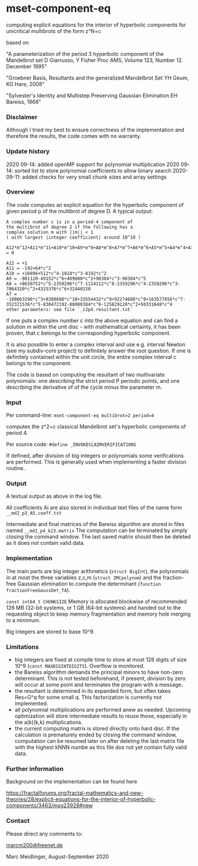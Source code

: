 # mset-component-eq
computing explicit equations for the interior of hyperbolic components for unicritical multibrots of
the form z^N+c

based on

"A parameterization of the period 3 hyperbolic component of the Mandelbrot set
D Giarrusso, Y Fisher
Proc AMS, Volume 123, Number 12. December 1995"

"Groebner Basis, Resultants and the generalized Mandelbrot Set
YH Geum, KG Hare, 2008"

"Sylvester's Identity and Multistep Preserving Gaussian Elimination
EH Bareiss, 1968"


### Disclaimer

Although I tried my best to ensure correctness of the implementation and therefore the results,
the code comes with no warranty.

### Update history

2020 09-14: added openMP support for polynomial multiplication
2020 09-14: sorted list to store polynomial coefficients to allow binary search
2020-09-11: added checks for very small chunk sizes and array settings 


### Overview

The code computes an explicit equation for the hyperbolic component of given period p of the multibrot of degree D.
A typical output:

    A complex number c is in a period-4 component of
    the multibrot of degree 2 if the following has a
    complex solution m with ||m|| < 1
    ( with largest |integer coefficient| around 10^19 )

    A12*m^12+A11*m^11+A10*m^10+A9*m^9+A8*m^8+A7*m^7+A6*m^6+A5*m^5+A4*m^4+A3*m^3+A2*m^2+A1*m+A0 = 0

    A12 = +1
    A11 = -192+64*c^2
    A10 = +16896+512*c^4-1024*c^3-8192*c^2
    A9 = -901120-49152*c^6+409600*c^2+98304*c^3-98304*c^5
    A8 = +8650752*c^5-2359296*c^7-1114112*c^8-2359296*c^4-2359296*c^3-7864320*c^2+4325376*c^6+32440320
    A7 = -100663296*c^3+8388608*c^10+33554432*c^9+92274688*c^8+163577856*c^7-352321536*c^5-830472192-88080384*c^6-125829120*c^2+50331648*c^4
    other parameters: see file `_z2p4.resultant.txt`

If one puts a complex number c into the above equation and can find a solution m within the unit disc - with mathematical certainty, it
has been proven, that c belongs to the corresponding hyperbolic component.

It is also possible to enter a complex interval and use e.g. interval Newton (see my subdiv-core project) to definitely answer
the root question. If one is definitely contained within the unit circle, the entire complex interval c belongs to the component.

The code is based on computing the resultant of two multivariate polynomials: one describing the strict period P periodic points,
and one describing the derivative of of the cycle minus the parameter m.


### Input

Per command-line:
`mset-component-eq multibrot=2 period=4`

computes the z^2+c classical Mandelbrot set's hyperbolic components of period 4.

Per source code:
`#define _INVOKECLAIMVERIFICATIONS`

If defined, after division of big integers or polynomials some verifications are performed. This is generally used when implementing a faster division routine..


### Output

A textual output as above in the log file. 

All coefficients Ai are also stored in individual text files of the name form `__md2_p3_A5.coeff.txt` 

Intermediate and final matrices of the Bareiss algorithm are stored in files named `__md2_p4_k23.matrix` The computation can be terminated by simply closing the command window. The last saved matrix should then be deleted as it does not contain valid data.


### Implementation

The main parts are big integer arithmetics (`struct BigInt`), the polynomials in at most the three variables z,c,m (`struct ZMCpolynom`) and
the fraction-free Gaussian elimination to compute the determinant (`function fractionFreeGaussDet_TA`).

`const int64_t CHUNKSIZE`
Memory is allocated blockwise of recommended 128 MB (32-bit systems, or 1 GB (64-bit systems) and handed out to the requesting 
object to keep memory fragmentation and memory hole merging to a minimum.

Big integers are stored to base 10^9.


### Limitations
- big integers are fixed at compile time to store at most 128 digits of size 10^9 (`const MAXBIGINTDIGITS`). Overflow is monitored.
- the Bareiss algorithm demands the principal minors to have non-zero determinant. This is not tested beforehand, if present, division by
zero will occur at some point and terminates the program with a message.
- the resultant is determined in its expanded form, but often takes Res=G^q for some small q. This factorization is currently not implemented.
- all polynomial multiplications are performed anew as needed. Upcoming optimization will store intermediate results to reuse those, especially in the a(k)(k,k) multiplications.
- the current computing matrix is stored directly onto hard disc. If the calculation is prematurely ended by closing the command window, computation can be resumed later on after deleting the last matrix file with the highest kNNN numbe as this file dos not yet contain fully valid data.


### Further information

Background on the implementation can be found here

https://fractalforums.org/fractal-mathematics-and-new-theories/28/explicit-equations-for-the-interior-of-hyperbolic-components/3463/msg23928#new


### Contact

Please direct any comments to:

marcm200@freenet.de

Marc Meidlinger, August-September 2020

